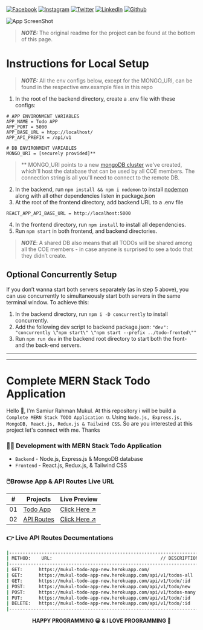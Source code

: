 <!-- social media connecting shield -->

[![Facebook][facebook-shield]][facebook-url]
[![Instagram][instagram-shield]][instagram-url]
[![Twitter][twitter-shield]][twitter-url]
[![LinkedIn][linkedin-shield]][linkedin-url]
[![Github][github-shield]][github-url]

![App ScreenShot](https://raw.githubusercontent.com/SamiurRahmanMukul/Complete-MERN-TODO-Application/master/app_screenshot_v1.png)

> **_NOTE:_** The original readme for the project can be found at the bottom of this page.

# Instructions for Local Setup

> **_NOTE:_** All the env configs below, except for the MONGO_URI, can be found in the respective env.example files in this repo

1. In the root of the backend directory, create a .env file with these configs:

```
# APP ENVIRONMENT VARIABLES
APP_NAME = Todo APP
APP_PORT = 5000
APP_BASE_URL = htpp://localhost/
APP_API_PREFIX = /api/v1

# DB ENVIRONMENT VARIABLES
MONGO_URI = [securely provided]**
```

> \*\* MONGO_URI points to a new [mongoDB cluster](https://www.mongodb.com) we've created, which'll host the database that can be used by all COE members. The connection string is all you'll need to connect to the remote DB.

2. In the backend, run `npm install && npm i nodemon` to install [nodemon](https://www.npmjs.com/package/nodemon) along with all other dependencies listen in package.json
3. At the root of the frontend directory, add backend URL to a .env file

```
REACT_APP_API_BASE_URL = http://localhost:5000
```

4. In the frontend directory, run `npm install` to install all dependencies.
5. Run `npm start` in both frontend, and backend directories.

> **_NOTE_**: A shared DB also means that all TODOs will be shared among all the COE members - in case anyone is surprised to see a todo that they didn’t create.

## Optional Concurrently Setup

If you don’t wanna start both servers separately (as in step 5 above), you can use concurrently to simultaneously start both servers in the same terminal window. To achieve this:

1. In the backend directory, run `npm i -D concurrently` to install concurrently.
2. Add the following dev script to backend package.json: `"dev": "concurrently \"npm start\" \"npm start --prefix ../todo-fronted\""`
3. Run `npm run dev` in the backend root directory to start both the front- and the back-end servers.

---

---

# Complete MERN Stack Todo Application

Hello 👋, I'm Samiur Rahman Mukul. At this repository i will be build a `Complete MERN Stack TODO Application ☋`. Using `Node.js, Express.js, MongoDB, React.js, Redux.js & Tailwind CSS`. So are you interested at this project let's connect with me. Thanks

<!-- ahead of main parts -->

### 👨‍💻 Development with MERN Stack Todo Application

- `Backend` - Node.js, Express.js & MongoDB database
- `Frontend` - React.js, Redux.js, & Tailwind CSS

<!-- project directory & live preview link -->

### 🖱️Browse App & API Routes Live URL

|  #  | Projects                                                                                                   | Live Preview                                             |
| :-: | ---------------------------------------------------------------------------------------------------------- | -------------------------------------------------------- |
| 01  | [Todo App](https://github.com/SamiurRahmanMukul/Complete-MERN-TODO-Application/tree/master/todo-fronted)   | [Click Here ↗](https://mukul-todo-app.netlify.app)       |
| 02  | [API Routes](https://github.com/SamiurRahmanMukul/Complete-MERN-TODO-Application/tree/master/todo-backend) | [Click Here ↗](https://mukul-todo-app-new.herokuapp.com) |

<!-- live api documentation -->

### 👉 Live API Routes Documentations

```sh
|--------------------------------------------------------------------------------------------------------|
| METHOD:    URL:                                        // DESCRIPTION                                  |
|--------------------------------------------------------------------------------------------------------|
| GET:      https://mukul-todo-app-new.herokuapp.com/                        // defaults welcome routes  |
| GET:      https://mukul-todo-app-new.herokuapp.com/api/v1/todos-all        // get all todos            |
| GET:      https://mukul-todo-app-new.herokuapp.com/api/v1/todo/:id         // get a single todo        |
| POST:     https://mukul-todo-app-new.herokuapp.com/api/v1/todo/new         // create a new todo        |
| POST:     https://mukul-todo-app-new.herokuapp.com/api/v1/todos-many       // create many todos        |
| PUT:      https://mukul-todo-app-new.herokuapp.com/api/v1/todo/:id         // update a todo            |
| DELETE:   https://mukul-todo-app-new.herokuapp.com/api/v1/todo/:id         // delete a todo            |
|--------------------------------------------------------------------------------------------------------|
```

<!-- my social media links -->

[facebook-url]: https://www.faceook.com/SamiurRahmanMukul
[instagram-url]: https://www.instagram.com/samiur_rahman_mukul
[twitter-url]: https://www.twitter.com/SamiurRahMukul
[linkedin-url]: https://www.linkedin.com/in/SamiurRahmanMukul
[github-url]: https://www.github.com/SamiurRahmanMukul

<!-- shield icon links -->

[facebook-shield]: https://img.shields.io/badge/-Facebook-black.svg?style=flat-square&logo=facebook&color=555&logoColor=white
[instagram-shield]: https://img.shields.io/badge/-Instagram-black.svg?style=flat-square&logo=instagram&color=555&logoColor=white
[twitter-shield]: https://img.shields.io/badge/-Twitter-black.svg?style=flat-square&logo=twitter&color=555&logoColor=white
[linkedin-shield]: https://img.shields.io/badge/-LinkedIn-black.svg?style=flat-square&logo=linkedin&colorB=555
[github-shield]: https://img.shields.io/badge/-Github-black.svg?style=flat-square&logo=github&color=555&logoColor=white

<p align="center">
  <strong> HAPPY PROGRAMMING 😀 & I LOVE PROGRAMMING 💖 </strong>
</p>
